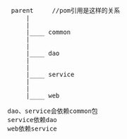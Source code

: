 <pre> 
 parent     //pom引用是这样的关系
	 |
	 |
	 |____ common
	 |
	 |
	 |____ dao
	 |
	 |
	 |____ service
	 |
	 |
	 |____ web

dao、service会依赖common包
service依赖dao
web依赖service
</pre>